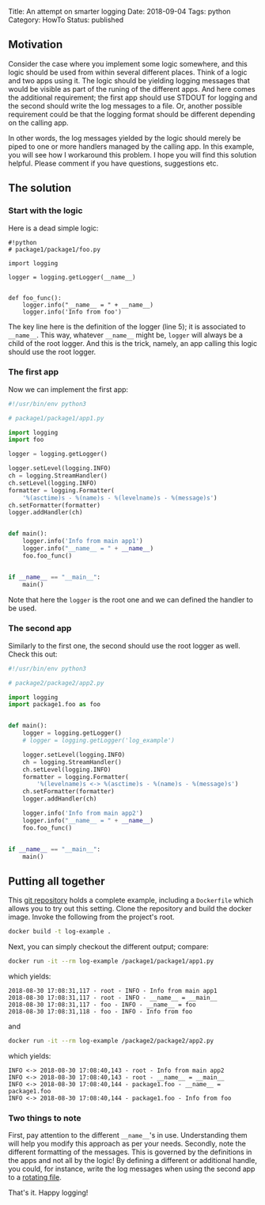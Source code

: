 Title: An attempt on smarter logging
Date: 2018-09-04
Tags: python
Category: HowTo
Status: published


## Motivation

Consider the case where you implement some logic somewhere, and this logic should be used from within several different places.
Think of a logic and two apps using it.
The logic should be yielding logging messages that would be visible as part of the runing of the different apps.
And here comes the additional requirement; the first app should use STDOUT for logging and the second should write the log messages to a file.
Or, another possible requirement could be that the logging format should be different depending on the calling app.

In other words, the log messages yielded by the logic should merely be piped to one or more handlers managed by the calling app.
In this example, you will see how I workaround this problem.
I hope you will find this solution helpful.
Please comment if you have questions, suggestions etc.

## The solution

### Start with the logic

Here is a dead simple logic:

```
#!python
# package1/package1/foo.py

import logging

logger = logging.getLogger(__name__)


def foo_func():
    logger.info("__name__ = " + __name__)
    logger.info('Info from foo')
```

The key line here is the definition of the logger (line 5); it is associated to `__name__`.
This way, whatever `__name__` might be, `logger` will always be a child of the root logger.
And this is the trick, namely, an app calling this logic should use the root logger.

### The first app

Now we can implement the first app:

```python
#!/usr/bin/env python3

# package1/package1/app1.py

import logging
import foo

logger = logging.getLogger()

logger.setLevel(logging.INFO)
ch = logging.StreamHandler()
ch.setLevel(logging.INFO)
formatter = logging.Formatter(
    '%(asctime)s - %(name)s - %(levelname)s - %(message)s')
ch.setFormatter(formatter)
logger.addHandler(ch)


def main():
    logger.info('Info from main app1')
    logger.info("__name__ = " + __name__)
    foo.foo_func()


if __name__ == "__main__":
    main()
```

Note that here the `logger` is the root one and we can defined the handler to be used.


### The second app

Similarly to the first one, the second should use the root logger as well.
Check this out:

```python
#!/usr/bin/env python3

# package2/package2/app2.py

import logging
import package1.foo as foo


def main():
    logger = logging.getLogger()
    # logger = logging.getLogger('log_example')

    logger.setLevel(logging.INFO)
    ch = logging.StreamHandler()
    ch.setLevel(logging.INFO)
    formatter = logging.Formatter(
        '%(levelname)s <-> %(asctime)s - %(name)s - %(message)s')
    ch.setFormatter(formatter)
    logger.addHandler(ch)

    logger.info('Info from main app2')
    logger.info("__name__ = " + __name__)
    foo.foo_func()


if __name__ == "__main__":
    main()
```

## Putting all together

This [git repository](https://gitlab.com/drorata/log-example) holds a complete example, including a `Dockerfile` which allows you to try out this setting.
Clone the repository and build the docker image.
Invoke the following from the project's root.

```bash
docker build -t log-example .
```

Next, you can simply checkout the different output; compare:

```bash
docker run -it --rm log-example /package1/package1/app1.py
```

which yields:

```
2018-08-30 17:08:31,117 - root - INFO - Info from main app1
2018-08-30 17:08:31,117 - root - INFO - __name__ = __main__
2018-08-30 17:08:31,117 - foo - INFO - __name__ = foo
2018-08-30 17:08:31,118 - foo - INFO - Info from foo
```

and

```bash
docker run -it --rm log-example /package2/package2/app2.py
```

which yields:

```
INFO <-> 2018-08-30 17:08:40,143 - root - Info from main app2
INFO <-> 2018-08-30 17:08:40,143 - root - __name__ = __main__
INFO <-> 2018-08-30 17:08:40,144 - package1.foo - __name__ = package1.foo
INFO <-> 2018-08-30 17:08:40,144 - package1.foo - Info from foo
```

### Two things to note

First, pay attention to the different `__name__`'s in use.
Understanding them will help you modify this approach as per your needs.
Secondly, note the different formatting of the messages.
This is governed by the definitions in the apps and not all by the logic!
By defining a different or additional handle, you could, for instance, write the log messages when using the second app to a [rotating file](https://docs.python.org/3/library/logging.handlers.html#logging.handlers.RotatingFileHandler).

That's it.
Happy logging!
